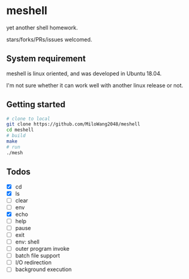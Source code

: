 # meshell

yet another shell homework.

stars/forks/PRs/issues welcomed.

## System requirement

meshell is linux oriented, and was developed in Ubuntu 18.04.

I'm not sure whether it can work well with another linux release or not.

## Getting started

```sh
# clone to local
git clone https://github.com/MiloWang2048/meshell
cd meshell
# build
make
# run
./mesh
```

## Todos

- [x] cd
- [x] ls
- [ ] clear
- [ ] env
- [x] echo
- [ ] help
- [ ] pause
- [ ] exit
- [ ] env: shell
- [ ] outer program invoke
- [ ] batch file support
- [ ] I/O redirection
- [ ] background execution